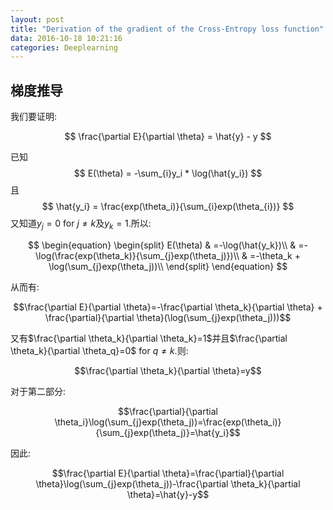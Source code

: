```yaml
---
layout: post
title: "Derivation of the gradient of the Cross-Entropy loss function"
data: 2016-10-18 10:21:16
categories: Deeplearning
---
```

## 梯度推导
我们要证明:

$$
\frac{\partial E}{\partial \theta} = \hat{y} - y
$$

已知
$$
E(\theta) = -\sum_{i}y_i * \log(\hat{y_i})
$$
且
$$
\hat{y_i} = \frac{exp(\theta_i)}{\sum_{i}exp(\theta_{i})}
$$
又知道$y_j=0$ for $j\neq k$及$y_k=1$.所以:

$$
\begin{equation}
\begin{split}
E(\theta) & =-\log(\hat{y_k})\\
		  & =-\log(\frac{exp(\theta_k)}{\sum_{j}exp(\theta_j)})\\
		  & =-\theta_k + \log(\sum_{j}exp(\theta_j))\\
\end{split}
\end{equation}
$$

从而有:

$$\frac{\partial E}{\partial \theta}=-\frac{\partial \theta_k}{\partial \theta} + \frac{\partial}{\partial \theta}(\log(\sum_{j}exp(\theta_j)))$$

又有$\frac{\partial \theta_k}{\partial \theta_k}=1$并且$\frac{\partial \theta_k}{\partial \theta_q}=0$ for $q \neq k$.则:

$$\frac{\partial \theta_k}{\partial \theta}=y$$

对于第二部分:

$$\frac{\partial}{\partial \theta_i}\log(\sum_{j}exp(\theta_j))=\frac{exp(\theta_i)}{\sum_{j}exp(\theta_j)}=\hat{y_i}$$

因此:

$$\frac{\partial E}{\partial \theta}=\frac{\partial}{\partial \theta}\log(\sum_{j}exp(\theta_j))-\frac{\partial \theta_k}{\partial \theta}=\hat{y}-y$$